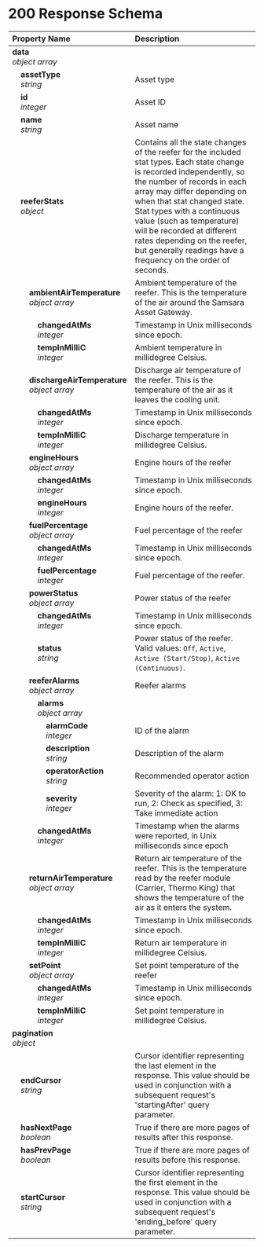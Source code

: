 # 200 Response Schema
| Property Name | Description |
| :------------ | :---------- |
| **data**<br/>_object array_ |  |
| **&nbsp;&nbsp;&nbsp;&nbsp;assetType**<br/>_&nbsp;&nbsp;&nbsp;&nbsp;string_ | Asset type |
| **&nbsp;&nbsp;&nbsp;&nbsp;id**<br/>_&nbsp;&nbsp;&nbsp;&nbsp;integer_ | Asset ID |
| **&nbsp;&nbsp;&nbsp;&nbsp;name**<br/>_&nbsp;&nbsp;&nbsp;&nbsp;string_ | Asset name |
| **&nbsp;&nbsp;&nbsp;&nbsp;reeferStats**<br/>_&nbsp;&nbsp;&nbsp;&nbsp;object_ | Contains all the state changes of the reefer for the included stat types. Each state change is recorded independently, so the number of records in each array may differ depending on when that stat changed state. Stat types with a continuous value (such as temperature) will be recorded at different rates depending on the reefer, but generally readings have a frequency on the order of seconds. |
| **&nbsp;&nbsp;&nbsp;&nbsp;&nbsp;&nbsp;&nbsp;&nbsp;ambientAirTemperature**<br/>_&nbsp;&nbsp;&nbsp;&nbsp;&nbsp;&nbsp;&nbsp;&nbsp;object array_ | Ambient temperature of the reefer. This is the temperature of the air around the Samsara Asset Gateway. |
| **&nbsp;&nbsp;&nbsp;&nbsp;&nbsp;&nbsp;&nbsp;&nbsp;&nbsp;&nbsp;&nbsp;&nbsp;changedAtMs**<br/>_&nbsp;&nbsp;&nbsp;&nbsp;&nbsp;&nbsp;&nbsp;&nbsp;&nbsp;&nbsp;&nbsp;&nbsp;integer_ | Timestamp in Unix milliseconds since epoch. |
| **&nbsp;&nbsp;&nbsp;&nbsp;&nbsp;&nbsp;&nbsp;&nbsp;&nbsp;&nbsp;&nbsp;&nbsp;tempInMilliC**<br/>_&nbsp;&nbsp;&nbsp;&nbsp;&nbsp;&nbsp;&nbsp;&nbsp;&nbsp;&nbsp;&nbsp;&nbsp;integer_ | Ambient temperature in millidegree Celsius. |
| **&nbsp;&nbsp;&nbsp;&nbsp;&nbsp;&nbsp;&nbsp;&nbsp;dischargeAirTemperature**<br/>_&nbsp;&nbsp;&nbsp;&nbsp;&nbsp;&nbsp;&nbsp;&nbsp;object array_ | Discharge air temperature of the reefer. This is the temperature of the air as it leaves the cooling unit. |
| **&nbsp;&nbsp;&nbsp;&nbsp;&nbsp;&nbsp;&nbsp;&nbsp;&nbsp;&nbsp;&nbsp;&nbsp;changedAtMs**<br/>_&nbsp;&nbsp;&nbsp;&nbsp;&nbsp;&nbsp;&nbsp;&nbsp;&nbsp;&nbsp;&nbsp;&nbsp;integer_ | Timestamp in Unix milliseconds since epoch. |
| **&nbsp;&nbsp;&nbsp;&nbsp;&nbsp;&nbsp;&nbsp;&nbsp;&nbsp;&nbsp;&nbsp;&nbsp;tempInMilliC**<br/>_&nbsp;&nbsp;&nbsp;&nbsp;&nbsp;&nbsp;&nbsp;&nbsp;&nbsp;&nbsp;&nbsp;&nbsp;integer_ | Discharge temperature in millidegree Celsius. |
| **&nbsp;&nbsp;&nbsp;&nbsp;&nbsp;&nbsp;&nbsp;&nbsp;engineHours**<br/>_&nbsp;&nbsp;&nbsp;&nbsp;&nbsp;&nbsp;&nbsp;&nbsp;object array_ | Engine hours of the reefer |
| **&nbsp;&nbsp;&nbsp;&nbsp;&nbsp;&nbsp;&nbsp;&nbsp;&nbsp;&nbsp;&nbsp;&nbsp;changedAtMs**<br/>_&nbsp;&nbsp;&nbsp;&nbsp;&nbsp;&nbsp;&nbsp;&nbsp;&nbsp;&nbsp;&nbsp;&nbsp;integer_ | Timestamp in Unix milliseconds since epoch. |
| **&nbsp;&nbsp;&nbsp;&nbsp;&nbsp;&nbsp;&nbsp;&nbsp;&nbsp;&nbsp;&nbsp;&nbsp;engineHours**<br/>_&nbsp;&nbsp;&nbsp;&nbsp;&nbsp;&nbsp;&nbsp;&nbsp;&nbsp;&nbsp;&nbsp;&nbsp;integer_ | Engine hours of the reefer. |
| **&nbsp;&nbsp;&nbsp;&nbsp;&nbsp;&nbsp;&nbsp;&nbsp;fuelPercentage**<br/>_&nbsp;&nbsp;&nbsp;&nbsp;&nbsp;&nbsp;&nbsp;&nbsp;object array_ | Fuel percentage of the reefer |
| **&nbsp;&nbsp;&nbsp;&nbsp;&nbsp;&nbsp;&nbsp;&nbsp;&nbsp;&nbsp;&nbsp;&nbsp;changedAtMs**<br/>_&nbsp;&nbsp;&nbsp;&nbsp;&nbsp;&nbsp;&nbsp;&nbsp;&nbsp;&nbsp;&nbsp;&nbsp;integer_ | Timestamp in Unix milliseconds since epoch. |
| **&nbsp;&nbsp;&nbsp;&nbsp;&nbsp;&nbsp;&nbsp;&nbsp;&nbsp;&nbsp;&nbsp;&nbsp;fuelPercentage**<br/>_&nbsp;&nbsp;&nbsp;&nbsp;&nbsp;&nbsp;&nbsp;&nbsp;&nbsp;&nbsp;&nbsp;&nbsp;integer_ | Fuel percentage of the reefer. |
| **&nbsp;&nbsp;&nbsp;&nbsp;&nbsp;&nbsp;&nbsp;&nbsp;powerStatus**<br/>_&nbsp;&nbsp;&nbsp;&nbsp;&nbsp;&nbsp;&nbsp;&nbsp;object array_ | Power status of the reefer |
| **&nbsp;&nbsp;&nbsp;&nbsp;&nbsp;&nbsp;&nbsp;&nbsp;&nbsp;&nbsp;&nbsp;&nbsp;changedAtMs**<br/>_&nbsp;&nbsp;&nbsp;&nbsp;&nbsp;&nbsp;&nbsp;&nbsp;&nbsp;&nbsp;&nbsp;&nbsp;integer_ | Timestamp in Unix milliseconds since epoch. |
| **&nbsp;&nbsp;&nbsp;&nbsp;&nbsp;&nbsp;&nbsp;&nbsp;&nbsp;&nbsp;&nbsp;&nbsp;status**<br/>_&nbsp;&nbsp;&nbsp;&nbsp;&nbsp;&nbsp;&nbsp;&nbsp;&nbsp;&nbsp;&nbsp;&nbsp;string_ | Power status of the reefer. Valid values: `Off`, `Active`, `Active (Start/Stop)`, `Active (Continuous)`. |
| **&nbsp;&nbsp;&nbsp;&nbsp;&nbsp;&nbsp;&nbsp;&nbsp;reeferAlarms**<br/>_&nbsp;&nbsp;&nbsp;&nbsp;&nbsp;&nbsp;&nbsp;&nbsp;object array_ | Reefer alarms |
| **&nbsp;&nbsp;&nbsp;&nbsp;&nbsp;&nbsp;&nbsp;&nbsp;&nbsp;&nbsp;&nbsp;&nbsp;alarms**<br/>_&nbsp;&nbsp;&nbsp;&nbsp;&nbsp;&nbsp;&nbsp;&nbsp;&nbsp;&nbsp;&nbsp;&nbsp;object array_ |  |
| **&nbsp;&nbsp;&nbsp;&nbsp;&nbsp;&nbsp;&nbsp;&nbsp;&nbsp;&nbsp;&nbsp;&nbsp;&nbsp;&nbsp;&nbsp;&nbsp;alarmCode**<br/>_&nbsp;&nbsp;&nbsp;&nbsp;&nbsp;&nbsp;&nbsp;&nbsp;&nbsp;&nbsp;&nbsp;&nbsp;&nbsp;&nbsp;&nbsp;&nbsp;integer_ | ID of the alarm |
| **&nbsp;&nbsp;&nbsp;&nbsp;&nbsp;&nbsp;&nbsp;&nbsp;&nbsp;&nbsp;&nbsp;&nbsp;&nbsp;&nbsp;&nbsp;&nbsp;description**<br/>_&nbsp;&nbsp;&nbsp;&nbsp;&nbsp;&nbsp;&nbsp;&nbsp;&nbsp;&nbsp;&nbsp;&nbsp;&nbsp;&nbsp;&nbsp;&nbsp;string_ | Description of the alarm |
| **&nbsp;&nbsp;&nbsp;&nbsp;&nbsp;&nbsp;&nbsp;&nbsp;&nbsp;&nbsp;&nbsp;&nbsp;&nbsp;&nbsp;&nbsp;&nbsp;operatorAction**<br/>_&nbsp;&nbsp;&nbsp;&nbsp;&nbsp;&nbsp;&nbsp;&nbsp;&nbsp;&nbsp;&nbsp;&nbsp;&nbsp;&nbsp;&nbsp;&nbsp;string_ | Recommended operator action |
| **&nbsp;&nbsp;&nbsp;&nbsp;&nbsp;&nbsp;&nbsp;&nbsp;&nbsp;&nbsp;&nbsp;&nbsp;&nbsp;&nbsp;&nbsp;&nbsp;severity**<br/>_&nbsp;&nbsp;&nbsp;&nbsp;&nbsp;&nbsp;&nbsp;&nbsp;&nbsp;&nbsp;&nbsp;&nbsp;&nbsp;&nbsp;&nbsp;&nbsp;integer_ | Severity of the alarm: 1: OK to run, 2: Check as specified, 3: Take immediate action |
| **&nbsp;&nbsp;&nbsp;&nbsp;&nbsp;&nbsp;&nbsp;&nbsp;&nbsp;&nbsp;&nbsp;&nbsp;changedAtMs**<br/>_&nbsp;&nbsp;&nbsp;&nbsp;&nbsp;&nbsp;&nbsp;&nbsp;&nbsp;&nbsp;&nbsp;&nbsp;integer_ | Timestamp when the alarms were reported, in Unix milliseconds since epoch |
| **&nbsp;&nbsp;&nbsp;&nbsp;&nbsp;&nbsp;&nbsp;&nbsp;returnAirTemperature**<br/>_&nbsp;&nbsp;&nbsp;&nbsp;&nbsp;&nbsp;&nbsp;&nbsp;object array_ | Return air temperature of the reefer. This is the temperature read by the reefer module (Carrier, Thermo King) that shows the temperature of the air as it enters the system. |
| **&nbsp;&nbsp;&nbsp;&nbsp;&nbsp;&nbsp;&nbsp;&nbsp;&nbsp;&nbsp;&nbsp;&nbsp;changedAtMs**<br/>_&nbsp;&nbsp;&nbsp;&nbsp;&nbsp;&nbsp;&nbsp;&nbsp;&nbsp;&nbsp;&nbsp;&nbsp;integer_ | Timestamp in Unix milliseconds since epoch. |
| **&nbsp;&nbsp;&nbsp;&nbsp;&nbsp;&nbsp;&nbsp;&nbsp;&nbsp;&nbsp;&nbsp;&nbsp;tempInMilliC**<br/>_&nbsp;&nbsp;&nbsp;&nbsp;&nbsp;&nbsp;&nbsp;&nbsp;&nbsp;&nbsp;&nbsp;&nbsp;integer_ | Return air temperature in millidegree Celsius. |
| **&nbsp;&nbsp;&nbsp;&nbsp;&nbsp;&nbsp;&nbsp;&nbsp;setPoint**<br/>_&nbsp;&nbsp;&nbsp;&nbsp;&nbsp;&nbsp;&nbsp;&nbsp;object array_ | Set point temperature of the reefer |
| **&nbsp;&nbsp;&nbsp;&nbsp;&nbsp;&nbsp;&nbsp;&nbsp;&nbsp;&nbsp;&nbsp;&nbsp;changedAtMs**<br/>_&nbsp;&nbsp;&nbsp;&nbsp;&nbsp;&nbsp;&nbsp;&nbsp;&nbsp;&nbsp;&nbsp;&nbsp;integer_ | Timestamp in Unix milliseconds since epoch. |
| **&nbsp;&nbsp;&nbsp;&nbsp;&nbsp;&nbsp;&nbsp;&nbsp;&nbsp;&nbsp;&nbsp;&nbsp;tempInMilliC**<br/>_&nbsp;&nbsp;&nbsp;&nbsp;&nbsp;&nbsp;&nbsp;&nbsp;&nbsp;&nbsp;&nbsp;&nbsp;integer_ | Set point temperature in millidegree Celsius. |
| **pagination**<br/>_object_ |  |
| **&nbsp;&nbsp;&nbsp;&nbsp;endCursor**<br/>_&nbsp;&nbsp;&nbsp;&nbsp;string_ | Cursor identifier representing the last element in the response. This value should be used in conjunction with a subsequent request's 'startingAfter' query parameter. |
| **&nbsp;&nbsp;&nbsp;&nbsp;hasNextPage**<br/>_&nbsp;&nbsp;&nbsp;&nbsp;boolean_ | True if there are more pages of results after this response. |
| **&nbsp;&nbsp;&nbsp;&nbsp;hasPrevPage**<br/>_&nbsp;&nbsp;&nbsp;&nbsp;boolean_ | True if there are more pages of results before this response. |
| **&nbsp;&nbsp;&nbsp;&nbsp;startCursor**<br/>_&nbsp;&nbsp;&nbsp;&nbsp;string_ | Cursor identifier representing the first element in the response. This value should be used in conjunction with a subsequent request's 'ending_before' query parameter. |
